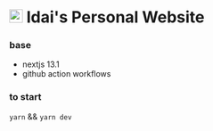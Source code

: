 # <img src="https://avatars.githubusercontent.com/u/12482690?v=4" width="24" height="24"> Idai's Personal Website

### base

- nextjs 13.1
- github action workflows

### to start

`yarn` && `yarn dev`
